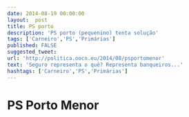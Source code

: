 ```yaml
---
date: 2014-08-19 00:00:00
layout:  post
title: PS porto
description: 'PS porto (pequenino) tenta solução'
tags: ['Carneiro','PS','Primárias']
published: FALSE
suggested_tweet:
url: 'http://politica.oocn.eu/2014/08/psportomenor'
text: 'Seguro representa o quê? Representa banqueiros...'
hashtags: ['Carneiro','PS','Primárias']
---
```


PS Porto Menor
===
